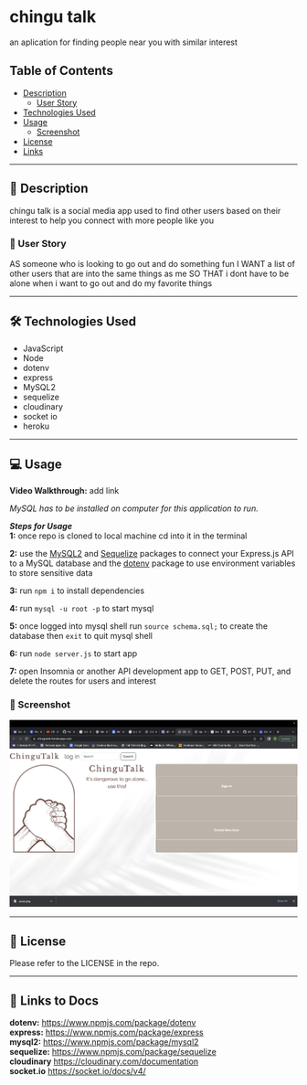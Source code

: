 # chingu talk
an aplication for finding people near you with similar interest

## Table of Contents

- [Description](#📝-description)
    - [User Story](#👤-user-story)
- [Technologies Used](#🛠️-technologies-used)
- [Usage](#💻-usage) 
    - [Screenshot](#📸-screenshot)
- [License](#📃-license)
- [Links](#🔗-links-to-docs)

---------------

## 📝 Description

chingu talk is a social media app used to find other users based on their interest to help you connect with more people like you

### 👤 User Story

AS someone who is looking to go out and do something fun
I WANT a list of other users that are into the same things as me
SO THAT i dont have to be alone when i want to go out and do my favorite things

---------------
 

## 🛠️ Technologies Used

<ul>
<li>JavaScript
<li>Node
<li>dotenv
<li>express
<li>MySQL2
<li>sequelize
<li>cloudinary
<li>socket io
<li>heroku
</ul>

---------------

## 💻 Usage

**Video Walkthrough:**  add link

<em>MySQL has to be installed on computer for this application to run.</em>

***Steps for Usage***  
**1:** once repo is cloned to local machine cd into it in the terminal

**2:** use the [MySQL2](https://www.npmjs.com/package/mysql2) and [Sequelize](https://www.npmjs.com/package/sequelize) packages to connect your Express.js API to a MySQL database and the [dotenv](https://www.npmjs.com/package/dotenv) package to use environment variables to store sensitive data 

**3:** run `npm i` to install dependencies   

**4:** run `mysql -u root -p` to start mysql     

**5:** once logged into mysql shell run `source schema.sql;` to create the database then `exit` to quit mysql shell   

**6:** run `node server.js` to start app  

**7:** open Insomnia or another  API development app to GET, POST, PUT, and delete the routes for users and interest    


### 📸 Screenshot

![screenshot placeholder](/public/Assets/homepageplaceholder.png)

---------------

## 📃 License

Please refer to the LICENSE in the repo.

---------------

## 🔗 Links to Docs

**dotenv:** https://www.npmjs.com/package/dotenv  
**express:** https://www.npmjs.com/package/express  
**mysql2:** https://www.npmjs.com/package/mysql2  
**sequelize:** https://www.npmjs.com/package/sequelize  
**cloudinary** https://cloudinary.com/documentation  
**socket.io** https://socket.io/docs/v4/ 

